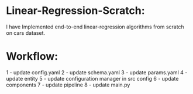 # Linear-Regression-Scratch:
I have Implemented end-to-end linear-regression algorithms from scratch on cars dataset.

# Workflow:
1 - update config.yaml
2 - update schema.yaml
3 - update params.yaml
4 - update entity
5 - update configuration manager in src config
6 - update components
7 - update pipeline
8 - update main.py



